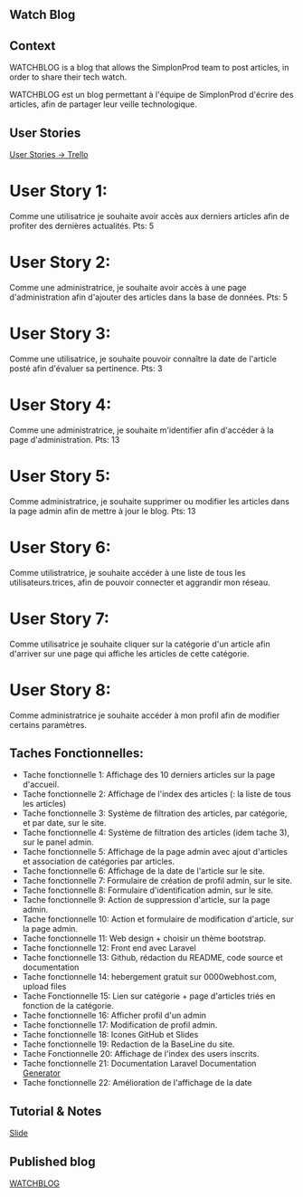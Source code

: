 
## Watch Blog


## Context

WATCHBLOG is a blog that allows the SimplonProd team to post articles, in order to share their tech watch.

WATCHBLOG est un blog permettant à l'équipe de SimplonProd d'écrire des articles, afin de partager leur veille technologique.


## User Stories

[User Stories -> Trello](https://trello.com/b/FdlOhSgj/challenge-simplonprod)

# User Story 1: 
Comme une utilisatrice je souhaite avoir accès aux derniers articles afin de profiter des dernières actualités. 
Pts: 5

# User Story 2: 
Comme une administratrice, je souhaite avoir accès à une page d'administration afin d'ajouter des articles dans la base de données. 
Pts: 5

# User Story 3: 
Comme une utilisatrice, je souhaite pouvoir connaître la date de l'article posté afin d'évaluer sa pertinence. 
Pts: 3

# User Story 4: 
Comme une administratrice, je souhaite m'identifier afin d'accéder à la page d'administration. 
Pts: 13

# User Story 5: 
Comme administratrice, je souhaite supprimer ou modifier les articles dans la page admin afin de mettre à jour le blog. Pts: 13

# User Story 6: 
Comme utilistratrice, je souhaite accéder à une liste de tous les utilisateurs.trices, afin de pouvoir connecter et aggrandir mon réseau.

# User Story 7: 
Comme utilisatrice je souhaite cliquer sur la catégorie d'un article afin d'arriver sur une page qui affiche les articles de cette catégorie.

# User Story 8: 
Comme administratrice je souhaite accéder à mon profil afin de modifier certains paramètres.

## Taches Fonctionnelles:

- Tache fonctionnelle 1: Affichage des 10 derniers articles sur la page d'accueil.
- Tache fonctionnelle 2: Affichage de l'index des articles (: la liste de tous les articles)
- Tache fonctionnelle 3: Système de filtration des articles, par catégorie, et par date, sur le site.
- Tache fonctionnelle 4: Système de filtration des articles (idem tache 3), sur le panel admin.
- Tache fonctionnelle 5: Affichage de la page admin avec ajout d'articles et association de catégories par articles.
- Tache fonctionnelle 6: Affichage de la date de l'article sur le site.
- Tache fonctionnelle 7: Formulaire de création de profil admin, sur le site.
- Tache fonctionnelle 8: Formulaire d'identification admin, sur le site.
- Tache fonctionnelle 9: Action de suppression d'article, sur la page admin.
- Tache fonctionnelle 10: Action et formulaire de modification d'article, sur la page admin.
- Tache fonctionnelle 11: Web design + choisir un thème bootstrap.
- Tache fonctionnelle 12: Front end avec Laravel
- Tache fonctionnelle 13: Github, rédaction du README, code source et documentation
- Tache fonctionnelle 14: hebergement gratuit sur 0000webhost.com, upload files
- Tache Fonctionnelle 15: Lien sur catégorie + page d'articles triés en fonction de la catégorie.
- Tache fonctionnelle 16: Afficher profil d'un admin
- Tache fonctionnelle 17: Modification de profil admin.
- Tache fonctionnelle 18: Icones GitHub et Slides
- Tache fonctionnelle 19: Redaction de la BaseLine du site.
- Tache Fonctionnelle 20: Affichage de l'index des users inscrits.
- Tache fonctionnelle 21: Documentation Laravel Documentation [Generator](https://www.phpdoc.org/)
- Tache fonctionnelle 22: Amélioration de l'affichage de la date 

## Tutorial & Notes

[Slide](http://slides.com/pixelspy/laravel/)


## Published blog

[WATCHBLOG]()
